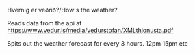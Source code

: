 Hvernig er veðrið?/How's the weather?

Reads data from the api at https://www.vedur.is/media/vedurstofan/XMLthjonusta.pdf

Spits out the weather forecast for every 3 hours. 12pm 15pm etc
